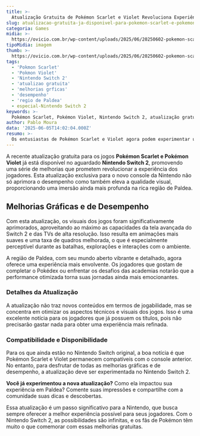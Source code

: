 ```yaml
---
title: >-
  Atualização Gratuita de Pokémon Scarlet e Violet Revoluciona Experiência no Nintendo Switch 2
slug: atualizacao-gratuita-ja-disponivel-para-pokemon-scarlet-e-pokemon-violet-no-nintendo-switch-2
categoria: Games
midia: >-
  https://ovicio.com.br/wp-content/uploads/2025/06/20250602-pokemon-scarlet-and-violet.webp
tipoMidia: imagem
thumb: >-
  https://ovicio.com.br/wp-content/uploads/2025/06/20250602-pokemon-scarlet-and-violet.webp
tags:
  - 'Pokmon Scarlet'
  - 'Pokmon Violet'
  - 'Nintendo Switch 2'
  - 'atualizao gratuita'
  - 'melhorias grficas'
  - 'desempenho'
  - 'regio de Paldea'
  - especial-Nintendo Switch 2
keywords: >-
  Pokémon Scarlet, Pokémon Violet, Nintendo Switch 2, atualização gratuita, melhorias gráficas, desempenho, região de Paldea
author: Pablo Moura
data: '2025-06-05T14:02:04.000Z'
resumo: >-
  Os entusiastas de Pokémon Scarlet e Violet agora podem experimentar uma atualização gratuita que transforma a jogabilidade com melhorias gráficas e de desempenho no Nintendo Switch 2. Descubra como essas mudanças elevam a experiência na região de Paldea.
---
```


A recente atualização gratuita para os jogos **Pokémon Scarlet e Pokémon Violet** já está disponível no aguardado **Nintendo Switch 2**, promovendo uma série de melhorias que prometem revolucionar a experiência dos jogadores. Esta atualização exclusiva para o novo console da Nintendo não só aprimora o desempenho como também eleva a qualidade visual, proporcionando uma imersão ainda mais profunda na rica região de Paldea.

## Melhorias Gráficas e de Desempenho

Com esta atualização, os visuais dos jogos foram significativamente aprimorados, aproveitando ao máximo as capacidades da tela avançada do Switch 2 e das TVs de alta resolução. Isso resulta em animações mais suaves e uma taxa de quadros melhorada, o que é especialmente perceptível durante as batalhas, explorações e interações com o ambiente.

A região de Paldea, com seu mundo aberto vibrante e detalhado, agora oferece uma experiência mais envolvente. Os jogadores que gostam de completar o Pokédex ou enfrentar os desafios das academias notarão que a performance otimizada torna suas jornadas ainda mais emocionantes.

### Detalhes da Atualização

A atualização não traz novos conteúdos em termos de jogabilidade, mas se concentra em otimizar os aspectos técnicos e visuais dos jogos. Isso é uma excelente notícia para os jogadores que já possuem os títulos, pois não precisarão gastar nada para obter uma experiência mais refinada.

### Compatibilidade e Disponibilidade

Para os que ainda estão no Nintendo Switch original, a boa notícia é que Pokémon Scarlet e Violet permanecem compatíveis com o console anterior. No entanto, para desfrutar de todas as melhorias gráficas e de desempenho, a atualização deve ser experimentada no Nintendo Switch 2.

**Você já experimentou a nova atualização?** Como ela impactou sua experiência em Paldea? Comente suas impressões e compartilhe com a comunidade suas dicas e descobertas.

Essa atualização é um passo significativo para a Nintendo, que busca sempre oferecer a melhor experiência possível para seus jogadores. Com o Nintendo Switch 2, as possibilidades são infinitas, e os fãs de Pokémon têm muito o que comemorar com essas melhorias gratuitas.